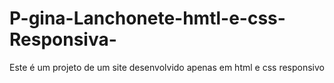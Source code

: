# P-gina-Lanchonete-hmtl-e-css-Responsiva-
Este é um projeto de um site desenvolvido apenas em html e css responsivo

